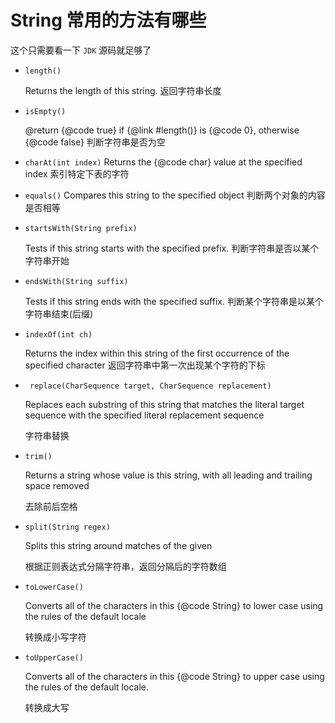 # String 常用的方法有哪些

这个只需要看一下 `JDK` 源码就足够了

* `length()`

    Returns the length of this string.
    返回字符串长度
* `isEmpty()`

    @return {@code true} if {@link #length()} is {@code 0}, otherwise {@code false}
    判断字符串是否为空

* `charAt(int index)`
    Returns the {@code char} value at the specified index
    索引特定下表的字符

* `equals()`
     Compares this string to the specified object 判断两个对象的内容是否相等

* `startsWith(String prefix)`

    Tests if this string starts with the specified prefix. 判断字符串是否以某个字符串开始

* `endsWith(String suffix)`

    Tests if this string ends with the specified suffix.
    判断某个字符串是以某个字符串结束(后缀)

* `indexOf(int ch)` 

    Returns the index within this string of the first occurrence of
    the specified character
    返回字符串中第一次出现某个字符的下标

* ` replace(CharSequence target, CharSequence replacement)`

    Replaces each substring of this string that matches the literal target sequence with the specified literal replacement sequence

    字符串替换

* `trim()`

    Returns a string whose value is this string, with all leading and trailing space removed

    去除前后空格

*  `split(String regex)`

    Splits this string around matches of the given

    根据正则表达式分隔字符串，返回分隔后的字符数组

* `toLowerCase()` 

    Converts all of the characters in this {@code String} to lower  case using the rules of the default locale

    转换成小写字符

* `toUpperCase()` 

    Converts all of the characters in this {@code String} to upper case using the rules of the default locale.

    转换成大写
